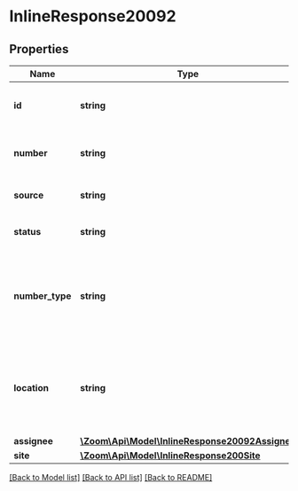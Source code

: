 # InlineResponse20092

## Properties
Name | Type | Description | Notes
------------ | ------------- | ------------- | -------------
**id** | **string** | Unique Identifier of the Phone Number. | [optional] 
**number** | **string** | Phone number in E164 format. | [optional] 
**source** | **string** | Source of phone number. | [optional] 
**status** | **string** | Status of the number. | [optional] 
**number_type** | **string** | The type of number. Values can be one of the following:&lt;br&gt; &#x60;toll&#x60;, &#x60;tollfree&#x60; | [optional] 
**location** | **string** | Location (city, state and country) where the Phone number is assigned. | [optional] 
**assignee** | [**\Zoom\Api\Model\InlineResponse20092Assignee**](InlineResponse20092Assignee.md) |  | [optional] 
**site** | [**\Zoom\Api\Model\InlineResponse200Site**](InlineResponse200Site.md) |  | [optional] 

[[Back to Model list]](../README.md#documentation-for-models) [[Back to API list]](../README.md#documentation-for-api-endpoints) [[Back to README]](../README.md)


